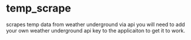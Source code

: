 # temp_scrape
scrapes temp data from weather underground via api
you will need to add your own weather underground api key to the applicaiton to get it to work.
